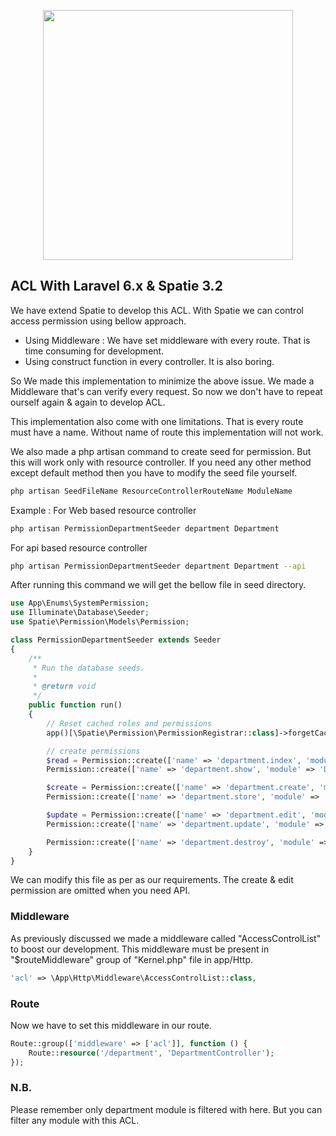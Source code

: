 <p align="center"><img src="https://res.cloudinary.com/dtfbvvkyp/image/upload/v1566331377/laravel-logolockup-cmyk-red.svg" width="400"></p>

## ACL With Laravel 6.x & Spatie 3.2

We have extend Spatie to develop this ACL. 
With Spatie we can control access permission using bellow approach.
- Using Middleware : We have set middleware with every route. That is time consuming for development.
- Using construct function in every controller. It is also boring.

So We made this implementation to minimize the above issue. We made a Middleware that's can verify every request. So now we don't have to repeat ourself again & again to develop ACL. 

This implementation also come with one limitations. That is every route must have a name. Without name of route this implementation will not work.

We also made a php artisan command to create seed for permission. But this will work only with resource controller. If you need any other method except default method then you have to modify the seed file yourself. 

``` bash
php artisan SeedFileName ResourceControllerRouteName ModuleName
```

Example :
For Web based resource controller 
``` bash
php artisan PermissionDepartmentSeeder department Department 
```

For api based resource controller 
``` bash
php artisan PermissionDepartmentSeeder department Department --api
```

After running this command we will get the bellow file in seed directory.

```php
use App\Enums\SystemPermission;
use Illuminate\Database\Seeder;
use Spatie\Permission\Models\Permission;

class PermissionDepartmentSeeder extends Seeder
{
    /**
     * Run the database seeds.
     *
     * @return void
     */
    public function run()
    {
        // Reset cached roles and permissions
        app()[\Spatie\Permission\PermissionRegistrar::class]->forgetCachedPermissions();

        // create permissions
        $read = Permission::create(['name' => 'department.index', 'module' => 'Department', 'permission' => SystemPermission::Read]);
        Permission::create(['name' => 'department.show', 'module' => 'Department', 'parent_permission' => $read->id]);

        $create = Permission::create(['name' => 'department.create', 'module' => 'Department', 'permission' => SystemPermission::Create]);
        Permission::create(['name' => 'department.store', 'module' => 'Department', 'parent_permission' => $create->id]);

        $update = Permission::create(['name' => 'department.edit', 'module' => 'Department', 'permission' => SystemPermission::Update]);
        Permission::create(['name' => 'department.update', 'module' => 'Department', 'parent_permission' => $update->id]);

        Permission::create(['name' => 'department.destroy', 'module' => 'Department', 'permission' => SystemPermission::Delete]);
    }
}
```

We can modify this file as per as our requirements. The create & edit permission are omitted when you need API. 


### Middleware
As previously discussed we made a middleware called "AccessControlList" to boost our development. This middleware must be present in "$routeMiddleware" group of "Kernel.php" file in app/Http.
```php
'acl' => \App\Http\Middleware\AccessControlList::class,
```

### Route
Now we have to set this middleware in our route.
```php
Route::group(['middleware' => ['acl']], function () {
    Route::resource('/department', 'DepartmentController');
});
```

### N.B.
Please remember only department module is filtered with here. But you can filter any module with this ACL. 

